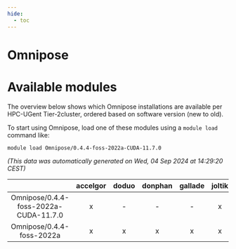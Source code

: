 ```yaml
---
hide:
  - toc
---
```


Omnipose
========

# Available modules


The overview below shows which Omnipose installations are available per HPC-UGent Tier-2cluster, ordered based on software version (new to old).

To start using Omnipose, load one of these modules using a `module load` command like:

```shell
module load Omnipose/0.4.4-foss-2022a-CUDA-11.7.0
```

*(This data was automatically generated on Wed, 04 Sep 2024 at 14:29:20 CEST)*  

| |accelgor|doduo|donphan|gallade|joltik|shinx|skitty|
| :---: | :---: | :---: | :---: | :---: | :---: | :---: | :---: |
|Omnipose/0.4.4-foss-2022a-CUDA-11.7.0|x|-|-|-|x|-|-|
|Omnipose/0.4.4-foss-2022a|x|x|x|x|x|-|x|
